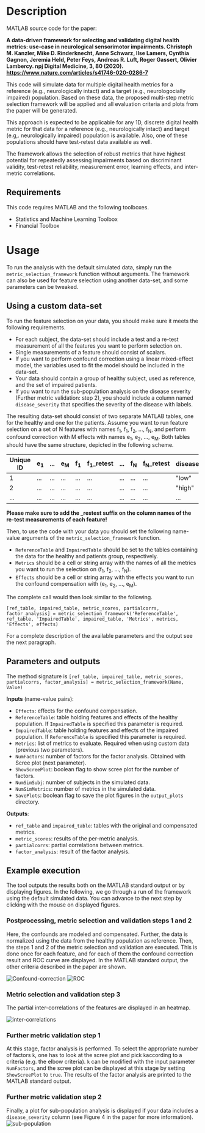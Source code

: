 # Description
MATLAB source code for the paper:

**A data-driven framework for selecting and validating digital health metrics: use-case in neurological sensorimotor impairments. Christoph M. Kanzler, Mike D. Rinderknecht, Anne Schwarz, Ilse Lamers, Cynthia Gagnon, Jeremia Held, Peter Feys, Andreas R. Luft, Roger Gassert, Olivier Lambercy. npj Digital Medicine, 3, 80 (2020). https://www.nature.com/articles/s41746-020-0286-7** 

This code will simulate data for multiple digital health metrics for a reference (e.g., neurologically intact) and a target (e.g., neurologocially impaired) population. Based on these data, the proposed multi-step metric selection framework will be applied and all evaluation criteria and plots from the paper will be generated.

This approach is expected to be applicable for any 1D, discrete digital health metric for that data for a reference (e.g., neurologically intact) and target (e.g,. neurologically impaired) population is available. Also, one of these populations should have test-retest data available as well.

The framework allows the selection of robust metrics that have highest potential for repeatedly assessing impairments based on discriminant validity, test-retest reliability, measurement error, learning effects, and inter-metric correlations.

## Requirements
This code requires MATLAB and the following toolboxes.
* Statistics and Machine Learning Toolbox
* Financial Toolbox

# Usage
To run the analysis with the default simulated data, simply run the `metric_selection_framework` function without arguments. The framework can also be used for feature selection using another data-set, and some parameters can be tweaked. 

## Using a custom data-set
To run the feature selection on your data, you should make sure it meets the following requirements.
* For each subject, the data-set should include a test and a re-test measurement of all the features you want to perform selection on.
* Single measurements of a feature should consist of scalars.
* If you want to perform confound correction using a linear mixed-effect model, the variables used to fit the model should be included in the data-set.
* Your data should contain a group of healthy subject, used as reference, and the set of impaired patients.
* If you want to run the sub-population analysis on the disease severity (Further metric validation: step 2), you should include a column named `disease_severity` that specifies the severity of the disease with labels.

The resulting data-set should consist of two separate MATLAB tables, one for the healthy and one for the patients. Assume you want to run feature selection on a set of N features with names f<sub>1</sub>,
f<sub>1</sub>, f<sub>2</sub>, ..., f<sub>N</sub>, and perform confound correction with M effects with names e<sub>1</sub>, e<sub>2</sub>, ..., e<sub>M</sub>. Both tables should have the same structure, depicted in the following scheme. 

   | Unique ID     | e<sub>1</sub> | ... | e<sub>M</sub> | f<sub>1</sub> | f<sub>1</sub>_retest | ... | f<sub>N</sub> | f<sub>N</sub>_retest | disease_severity
   | ------------- | ------------- | --- | ------------- | ------------- | -------------------- | --- | ------------ | ---------- | ---------- | 
   | 1             | ...           | ... | ...           | ...           | ...                  | ... | ...          | ...        | "low"        |
   | 2             | ...           | ... | ...           | ...           | ...                  | ... | ...          | ...        | "high"        |
   | ...           | ...           | ... | ...           | ...           | ...                  | ... | ...          | ...        | ...        |

<b>Please make sure to add the _restest suffix on the column names of the re-test measurements of each feature!</b>

Then, to use the code with your data you should set the following name-value arguments of the `metric_selection_framework` function.
* `ReferenceTable` and `ImpairedTable` should be set to the tables containing the data for the healthy and patients group, respectively.
* `Metrics` should be a cell or string array with the names of all the metrics you want to run the selection on (f<sub>1</sub>, f<sub>2</sub>, ..., f<sub>N</sub>).
* `Effects` should be a cell or string array with the effects you want to run the confound compensation with (e<sub>1</sub>, e<sub>2</sub>, ..., e<sub>M</sub>).

The complete call would then look similar to the following.

`[ref_table, impaired_table, metric_scores, partialcorrs, factor_analysis] = metric_selection_framework('ReferenceTable', ref_table, 'ImpairedTable', impaired_table, 'Metrics', metrics, 'Effects', effects)`

For a complete description of the available parameters and the output see the next paragraph.

## Parameters and outputs
The method signature is `[ref_table, impaired_table, metric_scores, partialcorrs, factor_analysis] = metric_selection_framework(Name, Value)`

<b>Inputs</b> (name-value pairs):
* `Effects`: effects for the confound compensation.
* `ReferenceTable`: table holding features and effects of the healthy population. If `ImpairedTable` is specified this parameter is required.
* `ImpairedTable`: table holding features and effects of the impaired population. If `ReferenceTable` is specified this parameter is required.
* `Metrics`: list of metrics to evaluate. Required when using custom data (previous two parameters).
* `NumFactors`: number of factors for the factor analysis. Obtained with Scree plot (next parameter).
* `ShowScreePlot`: boolean flag to show scree plot for the number of factors.
* `NumSimSubj`: number of subjects in the simulated data.
* `NumSimMetrics`: number of metrics in the simulated data.
* `SavePlots`: boolean flag to save the plot figures in the `output_plots` directory.

<b>Outputs</b>: 
* `ref_table` and `impaired_table`: tables with the original and compensated metrics.
* `metric_scores`: results of the per-metric analysis.
* `partialcorrs`: partial correlations between metrics.
* `factor_analysis`: result of the factor analysis.

## Example execution
The tool outputs the results both on the MATLAB standard output or by displaying figures. In the following, we go through a run of the framework using the default simulated data. You can advance to the next step by clicking with the mouse on displayed figures.

### Postprocessing, metric selection and validation steps 1 and 2
Here, the confounds are modeled and compensated. Further, the data is normalized using the data from the healthy population as reference. Then, the steps 1 and 2 of the metric selection and validation are executed. This is done once for each feature, and for each of them the confound correction result and ROC curve are displayed. In the MATLAB standard output, the other criteria described in the paper are shown.

![Confound-correction](/images/compensation.png "Confound correction") ![ROC](/images/roc.png "ROC") 

### Metric selection and validation step 3
The partial inter-correlations of the features are displayed in an heatmap.

![inter-correlations](/images/partialcorr.png "Partial inter-correlations")

### Further metric validation step 1
At this stage, factor analysis is performed. To select the appropriate number of factors `k`, one has to look at the scree plot and pick `k`according to a criteria (e.g. the elbow criteria). `k` can be modified with the input parameter `NumFactors`, and the scree plot can be displayed at this stage by setting `ShowScreePlot` to `true`. The results of the factor analysis are printed to the MATLAB standard output.

### Further metric validation step 2
Finally, a plot for sub-population analysis is displayed if your data includes a `disease_severity` column (see Figure 4 in the paper for more information).
![sub-population](/images/final_plot.png "Sub-population analysis")
